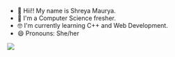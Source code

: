 - 👋 Hii!! My name is Shreya Maurya. <br />
- 🌱 I'm a Computer Science fresher.<br />
- 🤓 I'm currently learning C++ and Web Development.<br />
- 😄 Pronouns: She/her

![](https://github.com/gif/newgif.gif)
<!--
**shreyamaurya029/shreyamaurya029** is a ✨ _special_ ✨ repository because its `README.md` (this file) appears on your GitHub profile.

Here are some ideas to get you started:

- 🔭 I’m currently working on ...
- 🌱 I’m currently learning ...
- 👯 I’m looking to collaborate on ...
- 🤔 I’m looking for help with ...
- 💬 Ask me about ...
- 📫 How to reach me: ...
- 😄 Pronouns: ...
- ⚡ Fun fact: ...
-->
